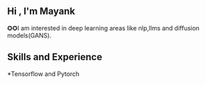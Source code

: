 ## Hi , I'm Mayank 
✪✪I am interested in deep learning areas like nlp,llms and diffusion models(GANS).

## Skills and Experience
*Tensorflow and Pytorch


